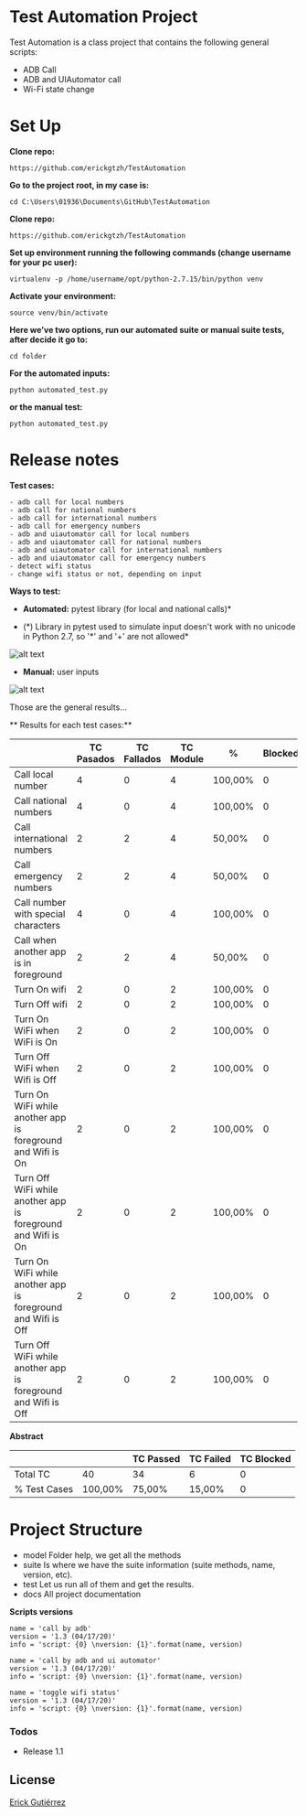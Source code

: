 # Test Automation Project

Test Automation is a class project that contains the following general scripts:
  - ADB Call
  - ADB and UIAutomator call
  - Wi-Fi state change

# Set Up

**Clone repo:**

    https://github.com/erickgtzh/TestAutomation

**Go to the project root, in my case is:**

    cd C:\Users\01936\Documents\GitHub\TestAutomation

**Clone repo:**

    https://github.com/erickgtzh/TestAutomation

**Set up environment running the following commands (change username for your pc user):**

    virtualenv -p /home/username/opt/python-2.7.15/bin/python venv

**Activate your environment:**

    source venv/bin/activate
    
**Here we’ve two options, run our automated suite or manual suite tests, after decide it go to:**

    cd folder
        
**For the automated inputs:**

    python automated_test.py
    
**or the manual test:**

    python automated_test.py
    

# Release notes

**Test cases:**

    - adb call for local numbers
    - adb call for national numbers
    - adb call for international numbers
    - adb call for emergency numbers
    - adb and uiautomator call for local numbers
    - adb and uiautomator call for national numbers
    - adb and uiautomator call for international numbers
    - adb and uiautomator call for emergency numbers
    - detect wifi status
    - change wifi status or not, depending on input

**Ways to test:**
 - **Automated:** pytest library (for local and national calls)\* 
* (\*) Library in pytest used to simulate input doesn't work with no unicode in Python 2.7, so '\*' and '+' are not allowed*

![alt text](https://lh3.googleusercontent.com/yB9bRrF6NDc2sr526SQlTGgV8TnxJfU_02JXoyRvxmJkFakyaHXFwqJRmfLyft1k_lVUlIYGlrsS9-ZBYcyAX6gOtLE-8b1o8F27ru4Wx3wLZcCTOCCXoHCZ8qCHZ6R7ev5nd7Izwp2VOqJh1P2hLlZWBuRhOypZwkEFyeBgV7n2WAT6TfuEqLNj6CbWm6okeKmwtw1-S-zKqckkoeBOgYoGxaa-UrmF8RqJkInZ5kJpcMvNhHBpWgn80hTBwvryZjURghguowd_tXcsG59-znOLh8iUEaHL8R9o_HpCnh7u42Vnbf499EwuWv3SqqVqnp-ZVq-VIy2izywB3kC0Lj7NUi3P4_GxVA8sbB_acJ42RJjQbL5OS3enHCp4P1LiuaFLWBr_3qWMHDAsFdJTKMOK4Y_z8ysGYOqeLJr2ND_aM4hczv6tXlrVSMA-k4zGmiqeoOtfcCKZppgFvyCnRQy1tfJktZ1WDiw3d72_qJYl3hx8T3S0UF41jjiFVQcyjGdjsU_ZK9DzKORE-baxS4tKX64rkpvbqPCo3dXyAP2hpISk6rGOlaQDF-NYW7vhrIY-agP0GrOJ-1S_QYxX3K8nOq7MR7lDI56ywg3ZDDFxg4Y3w5gwo_wqzGlOXz7hGgseHhOjNmFIe1nsjqu_EDfIg3u2q-YA8boIgJSmJixXd1pZg_kDAW-8MGCo=w589-h283-no)



 - **Manual:** user inputs

![alt text](https://lh3.googleusercontent.com/CkbWOHf6RvGAxRSO87PbAPOCOiY5RbN2zny2xHY1CRvEGvwthIrtp59I8U-QXqz8fIdO_I2I9rCociJRK2RYwbbMBiweoH_5g3gE_u9eTEXhzYPHcHpyxY5erFL4d1FR4_Xi9X7nj2NW9AlH3ThJyJFc57c2qWs7jlIW5Y7ZjNqlbqnDO9_tWHZmskYW-vaiAHdoGuFmSMt2EcFq_5xwizkdMmIAcynT8Txi1y3r8XxErsJS8owelqJmIG4EUyaWKw_ZijHuOMzlQdTItoNEkTwVrlJ2j6KDfk07vItCJyokIOmKnYqTkCbsQckr22F6ELEvm_fLpjh2xVsIqdStR5FzAXijN-JK1MJzZdIM1mYdIzcP2wDMbSsZPjaukxOS2Geh67MkW7WW8Vis_RN84c8xz5cKc0fyRn95_eKxK3vEbQ6zt4stJwIxtOzFyAlPQOd3XvzojAjh2gECZmqRroorAYg3a4d3AKTPaY3KMcSNgEP6EhWPCGRyQ4GLlrWB0nyP0itXr59F6T99vzzhc32MSDC3svqJeWAml4nBE61F9-hf3nYy4XdVDHiX3TYA86Ofrcam8ZGuv3NDanHCSVpiByCF_I2Wnehp6uvvDGSI7q09wbFWdQvAmXGmyXw7c1HOCgHPT7XPdKJPrFklbE46TbFZAcNKRzOIHf1CIa8iNghIiRcaUGHdNQ3S=w599-h439-no)



Those are the general results...

** Results for each test cases:**

|                                                               | TC Pasados | TC Fallados | TC Module | %       | Blocked | Bugs |
|---------------------------------------------------------------|------------|-------------|-----------|---------|---------|------|
| Call local number                                             | 4          | 0           | 4         | 100,00% | 0       | 0    |
| Call national numbers                                         | 4          | 0           | 4         | 100,00% | 0       | 0    |
| Call international numbers                                    | 2          | 2           | 4         | 50,00%  | 0       | 2    |
| Call emergency numbers                                        | 2          | 2           | 4         | 50,00%  | 0       | 2    |
| Call number with special characters                           | 4          | 0           | 4         | 100,00% | 0       | 0    |
| Call when another app is in foreground                        | 2          | 2           | 4         | 50,00%  | 0       | 2    |
| Turn On wifi                                                  | 2          | 0           | 2         | 100,00% | 0       | 0    |
| Turn Off wifi                                                 | 2          | 0           | 2         | 100,00% | 0       | 0    |
| Turn On WiFi when WiFi is On                                  | 2          | 0           | 2         | 100,00% | 0       | 0    |
| Turn Off WiFi when Wifi is Off                                | 2          | 0           | 2         | 100,00% | 0       | 0    |
| Turn On WiFi while another app is foreground and Wifi is On   | 2          | 0           | 2         | 100,00% | 0       | 0    |
| Turn Off WiFi while another app is foreground and Wifi is On  | 2          | 0           | 2         | 100,00% | 0       | 0    |
| Turn On WiFi while another app is foreground and Wifi is Off  | 2          | 0           | 2         | 100,00% | 0       | 0    |
| Turn Off WiFi while another app is foreground and Wifi is Off | 2          | 0           | 2         | 100,00% | 0       | 0    |


**Abstract**

|              |         | TC Passed | TC Failed | TC Blocked |
|--------------|---------|-----------|-----------|------------|
| Total TC     | 40      | 34        | 6         | 0          |
| % Test Cases | 100,00% | 75,00%    | 15,00%    | 0          |



# Project Structure

- model 
Folder help, we get all the methods
- suite 
Is where we have the suite information (suite methods, name, version, etc).
- test
Let us run all of them and get the results. 
- docs
All project documentation

**Scripts versions**

    name = 'call by adb'
    version = '1.3 (04/17/20)'
    info = 'script: {0} \nversion: {1}'.format(name, version)

    name = 'call by adb and ui automator'
    version = '1.3 (04/17/20)'
    info = 'script: {0} \nversion: {1}'.format(name, version)

    name = 'toggle wifi status'
    version = '1.3 (04/17/20)'
    info = 'script: {0} \nversion: {1}'.format(name, version)


### Todos

 - Release 1.1

License
----

[Erick Gutiérrez](https://github.com/erickgtzh)
